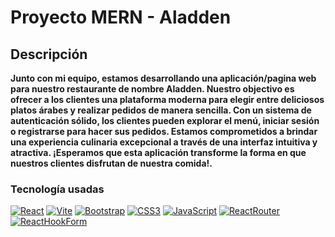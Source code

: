 # Proyecto MERN - Aladden

## Descripción
**Junto con mi equipo, estamos desarrollando una aplicación/pagina web para nuestro restaurante de nombre Aladden. Nuestro objectivo es ofrecer a los clientes una plataforma moderna para elegir entre deliciosos platos árabes y realizar pedidos de manera sencilla. Con un sistema de autenticación sólido, los clientes pueden explorar el menú, iniciar sesión o registrarse para hacer sus pedidos. Estamos comprometidos a brindar una experiencia culinaria excepcional a través de una interfaz intuitiva y atractiva. ¡Esperamos que esta aplicación transforme la forma en que nuestros clientes disfrutan de nuestra comida!.**

### Tecnología usadas
[![React][React]][React-url]
[![Vite][Vite]][Vite-url]
[![Bootstrap][Bootstrap]][Bootstrap-url]
[![CSS3][CSS3]][CSS3-url]
[![JavaScript][JavaScript]][JavaScript-url]
[![ReactRouter][ReactRouter]][ReactRouter-url]
[![ReactHookForm][ReactHookForm]][ReactHookForm-url]


<!-- MARKDOWN LINKS & IMAGES -->
[NodeJS]:https://img.shields.io/badge/node.js-6DA55F?style=for-the-badge&logo=node.js&logoColor=white
[nodejs-url]: https://nodejs.org/en

[Baez Carla Romina]: https://github.com/CarlaRomina
[Choque	Leonel Ezequiel]: https://github.com/Leonel2099
[Leiva	Marcelo Gabriel]: https://github.com/MarceloLeiva4
[Zapata Gaviola	Samara Elena]: https://github.com/Ileriayo/markdown-badges

[React]:https://img.shields.io/badge/React-%2320232a.svg?style=for-the-badge&logo=React&logoColor=%2361DAFB
[React-url]: https://React.dev/

[Bootstrap]:https://img.shields.io/badge/Bootstrap-%238511FA.svg?style=for-the-badge&logo=Bootstrap&logoColor=white
[Bootstrap-url]:https://getBootstrap.com/

[CSS3]:https://img.shields.io/badge/CSS3-%231572B6.svg?style=for-the-badge&logo=CSS3&logoColor=white
[CSS3-url]:https://developer.mozilla.org/es/docs/Web/CSS

[JavaScript]:https://img.shields.io/badge/JavaScript-%23323330.svg?style=for-the-badge&logo=JavaScript&logoColor=%23F7DF1E
[JavaScript-url]:https://developer.mozilla.org/es/docs/Web/JavaScript

[Vite]:https://img.shields.io/badge/Vite-%23646CFF.svg?style=for-the-badge&logo=Vite&logoColor=white
[Vite-url]:https://Vitejs.dev/

[ReactRouter]:https://img.shields.io/badge/React_Router-CA4245?style=for-the-badge&logo=React-router&logoColor=white
[ReactRouter-url]:https://www.npmjs.com/package/react-router-dom

[ReactHookForm]:https://img.shields.io/badge/React%20Hook%20Form-%23EC5990.svg?style=for-the-badge&logo=Reacthookform&logoColor=white
[ReactHookForm-url]:https://react-hook-form.com/get-started

[gitHub]:https://img.shields.io/badge/github-%23121011.svg?style=for-the-badge&logo=github&logoColor=white